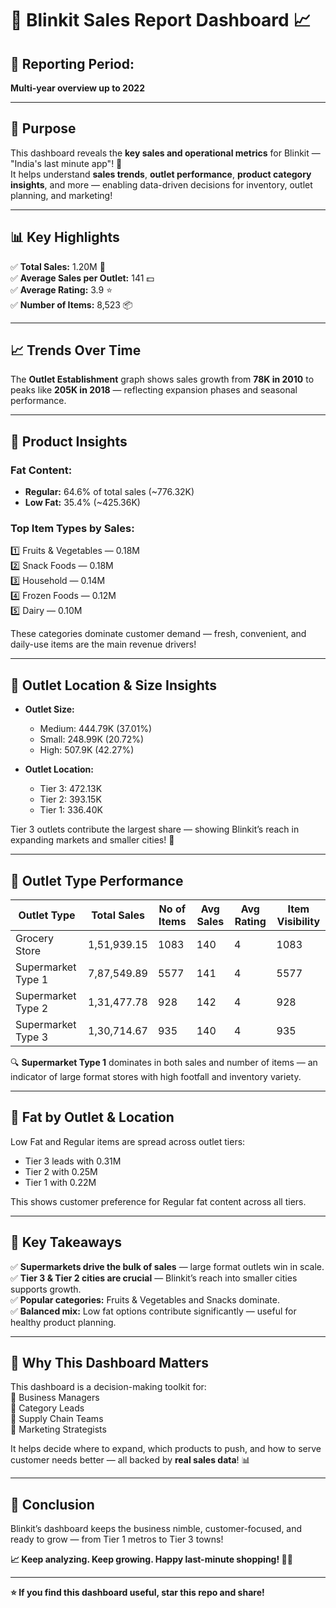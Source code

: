 
# 🛒 Blinkit Sales Report Dashboard 📈

## 📅 Reporting Period:  
**Multi-year overview up to 2022**

---

## 📌 **Purpose**

This dashboard reveals the **key sales and operational metrics** for Blinkit — "India's last minute app"! 🚀  
It helps understand **sales trends**, **outlet performance**, **product category insights**, and more — enabling data-driven decisions for inventory, outlet planning, and marketing!

---

## 📊 **Key Highlights**

✅ **Total Sales:** 1.20M 🛒  
✅ **Average Sales per Outlet:** 141 💵  
✅ **Average Rating:** 3.9 ⭐  
✅ **Number of Items:** 8,523 📦

---

## 📈 **Trends Over Time**

The **Outlet Establishment** graph shows sales growth from **78K in 2010** to peaks like **205K in 2018** — reflecting expansion phases and seasonal performance.

---

## 🧃 **Product Insights**

### **Fat Content:**  
- **Regular:** 64.6% of total sales (~776.32K)  
- **Low Fat:** 35.4% (~425.36K)

### **Top Item Types by Sales:**  
1️⃣ Fruits & Vegetables — 0.18M  
2️⃣ Snack Foods — 0.18M  
3️⃣ Household — 0.14M  
4️⃣ Frozen Foods — 0.12M  
5️⃣ Dairy — 0.10M

These categories dominate customer demand — fresh, convenient, and daily-use items are the main revenue drivers!

---

## 📍 **Outlet Location & Size Insights**

- **Outlet Size:**  
  - Medium: 444.79K (37.01%)  
  - Small: 248.99K (20.72%)  
  - High: 507.9K (42.27%)

- **Outlet Location:**  
  - Tier 3: 472.13K  
  - Tier 2: 393.15K  
  - Tier 1: 336.40K

Tier 3 outlets contribute the largest share — showing Blinkit’s reach in expanding markets and smaller cities! 🌆

---

## 🏬 **Outlet Type Performance**

| Outlet Type         | Total Sales | No of Items | Avg Sales | Avg Rating | Item Visibility |
|---------------------|--------------|--------------|------------|--------------|-----------------|
| Grocery Store       | 1,51,939.15   | 1083         | 140        | 4            | 1083            |
| Supermarket Type 1  | 7,87,549.89   | 5577         | 141        | 4            | 5577            |
| Supermarket Type 2  | 1,31,477.78   | 928          | 142        | 4            | 928             |
| Supermarket Type 3  | 1,30,714.67   | 935          | 140        | 4            | 935             |

🔍 **Supermarket Type 1** dominates in both sales and number of items — an indicator of large format stores with high footfall and inventory variety.

---

## 🧀 **Fat by Outlet & Location**

Low Fat and Regular items are spread across outlet tiers:  
- Tier 3 leads with 0.31M  
- Tier 2 with 0.25M  
- Tier 1 with 0.22M

This shows customer preference for Regular fat content across all tiers.

---

## 📌 **Key Takeaways**

✅ **Supermarkets drive the bulk of sales** — large format outlets win in scale.  
✅ **Tier 3 & Tier 2 cities are crucial** — Blinkit’s reach into smaller cities supports growth.  
✅ **Popular categories:** Fruits & Vegetables and Snacks dominate.  
✅ **Balanced mix:** Low fat options contribute significantly — useful for healthy product planning.

---

## 🚀 **Why This Dashboard Matters**

This dashboard is a decision-making toolkit for:  
📍 Business Managers  
📍 Category Leads  
📍 Supply Chain Teams  
📍 Marketing Strategists

It helps decide where to expand, which products to push, and how to serve customer needs better — all backed by **real sales data**! 📊

---

## 🤝 **Conclusion**

Blinkit’s dashboard keeps the business nimble, customer-focused, and ready to grow — from Tier 1 metros to Tier 3 towns!

**📈 Keep analyzing. Keep growing. Happy last-minute shopping! 🛒✨**

---

**⭐ If you find this dashboard useful, star this repo and share!**
